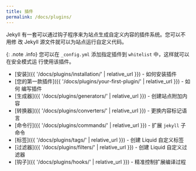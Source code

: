 ```yaml
---
title: 插件
permalink: /docs/plugins/
---
```


Jekyll 有一套可以通过钩子程序来为站点生成自定义内容的插件系统。您可以不用修
改 Jekyll 源文件就可以为站点运行自定义代码。

{: .note .info}
您可以在 `_config.yml` 添加指定插件到 `whitelist` 中，这样就可以在安全模式运
行使用该插件。

* [安装]({{ '/docs/plugins/installation/' | relative_url }}) - 如何安装插件
* [您的第一款插件]({{ '/docs/plugins/your-first-plugin/' | relative_url }}) - 如何
编写插件
* [生成器]({{ '/docs/plugins/generators/' | relative_url }}) - 创建站点附加内容
* [转换器]({{ '/docs/plugins/converters/' | relative_url }}) - 更换内容标记语言
* [命令行]({{ '/docs/plugins/commands/' | relative_url }}) - 扩展 `jekyll` 子命令
* [标签]({{ '/docs/plugins/tags/' | relative_url }}) - 创建 Liquid 自定义标签
* [过滤器]({{ '/docs/plugins/filters/' | relative_url }}) - 创建 Liquid 自定义过滤器
* [钩子]({{ '/docs/plugins/hooks/' | relative_url }}) - 精准控制扩展编译过程
